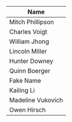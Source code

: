 
| Name | 
| ---  | 
| Mitch Phillipson | 
| Charles Voigt |
| William Jhong |
| Lincoln Miller |
| Hunter Downey |
| Quinn Boerger |
| Fake Name | 
| Kailing Li |
| Madeline Vukovich |
| Owen Hirsch|
